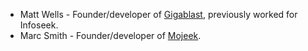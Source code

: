 - Matt Wells - Founder/developer of [Gigablast](https://gigablast.com/), previously worked for Infoseek.
- Marc Smith - Founder/developer of [Mojeek](https://mojeek.com/).
